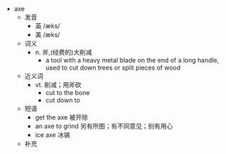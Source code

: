 - axe
  - 发音
    - 英 /æks/
    - 美 /æks/
  - 词义
    - n. 斧,(经费的)大削减
      - a tool with a heavy metal blade on the end of a long handle, used to cut down trees or split pieces of wood
  - 近义词
    - vt. 削减；用斧砍
      - cut to the bone
      - cut down to
  - 短语
    - get the axe 被开除
    - an axe to grind 另有所图；有不同意见；别有用心
    - ice axe 冰镐
  - 补充